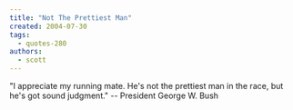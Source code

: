 ```yaml
---
title: "Not The Prettiest Man"
created: 2004-07-30
tags: 
  - quotes-280
authors: 
  - scott
---
```


"I appreciate my running mate. He's not the prettiest man in the race, but he's got sound judgment." -- President George W. Bush
